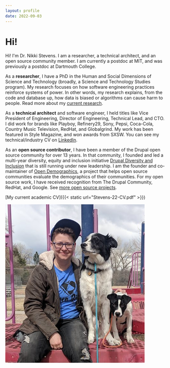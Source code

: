 ```yaml
---
layout: profile
date: 2022-09-03
---
```



# Hi!

Hi!  I'm Dr. Nikki Stevens. I am a researcher, a technical architect, and an open source community member. I am currently a postdoc at MIT, and was previously a postdoc at Dartmouth College. 

As a **researcher**, I have a PhD in the Human and Social Dimensions of Science and Technology (broadly, a Science and Technology Studies program).  My research focuses on how software engineering practices reinforce systems of power.  In other words, my research explains, from the code and database up, how data is biased or algorithms can cause harm to people.  Read more about my [current research](/research/).

As a **technical architect** and software engineer, I held titles like Vice President of Engineering, Director of Engineering, Technical Lead, and CTO.  I did work for brands like Playboy, Refinery29, Sony, Pepsi, Coca-Cola, Country Music Television, RedHat, and Globalgrind. My work has been featured in Style Magazine, and won awards from SXSW. You can see my technical/industry CV on [LinkedIn](https://www.linkedin.com/in/nikkistevens). 

As an **open source contributor**, I have been a member of the Drupal open source community for over 13 years.  In that community, I founded and led a multi-year diversity, equity and inclusion initiative [Drupal Diversity and Inclusion](https://www.drupaldiversity.com/) that is still running under new leadership.  I am the founder and co-maintainer of [Open Demographics](https://github.com/drnikki/open-demographics), a project that helps open source communities evaluate the demographics of their communities.  For my open source work, I have received recognition from The Drupal Community, RedHat, and Google. See [more open source projects](/open-source/).

[My current academic CV]({{< static url="Stevens-22-CV.pdf" >}})

![img](/Stevens-about.jpg#floatright)